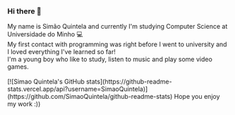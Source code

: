### Hi there 👋

<!--
**SimaoQuintela/SimaoQuintela** is a ✨ _special_ ✨ repository because its `README.md` (this file) appears on your GitHub profile.
--!>

My name is Simão Quintela and currently I'm studying Computer Science at Universidade do Minho 💻 <br/>

My first contact with programming was right before I went to university and I loved everything
I've learned so far! <br/> I'm a young boy who like to study, listen to music and play some video games.<br/><br/>

[![Simao Quintela's GitHub stats](https://github-readme-stats.vercel.app/api?username=SimaoQuintela)](https://github.com/SimaoQuintela/github-readme-stats)

Hope you enjoy my work :))<br/>



